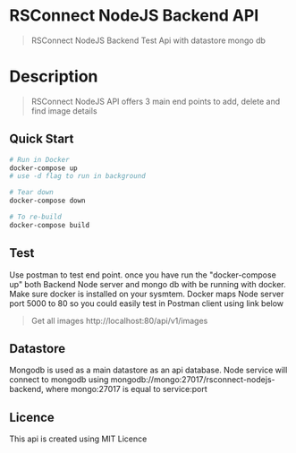 # RSConnect NodeJS Backend API

> RSConnect NodeJS Backend Test Api with datastore mongo db

# Description

> RSConnect NodeJS API offers 3 main end points to add, delete and find image details

## Quick Start

```bash
# Run in Docker
docker-compose up
# use -d flag to run in background

# Tear down
docker-compose down

# To re-build
docker-compose build
```

## Test

Use postman to test end point. once you have run the "docker-compose up" both Backend Node server and mongo db with be running with docker. Make sure docker is installed on your sysmtem. Docker maps Node server port 5000 to 80 so you could easily test in Postman client using link below

> Get all images
> http://localhost:80/api/v1/images

## Datastore

Mongodb is used as a main datastore as an api database. Node service will connect to mongodb using mongodb://mongo:27017/rsconnect-nodejs-backend, where mongo:27017 is equal to service:port

## Licence

This api is created using MIT Licence
